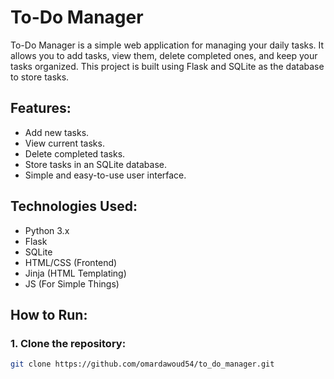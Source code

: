 # To-Do Manager

To-Do Manager is a simple web application for managing your daily tasks. It allows you to add tasks, view them, delete completed ones, and keep your tasks organized. This project is built using Flask and SQLite as the database to store tasks.

## Features:
- Add new tasks.
- View current tasks.
- Delete completed tasks.
- Store tasks in an SQLite database.
- Simple and easy-to-use user interface.

## Technologies Used:
- Python 3.x
- Flask
- SQLite
- HTML/CSS (Frontend)
- Jinja (HTML Templating)
- JS (For Simple Things)

## How to Run:
### 1. Clone the repository:
```bash
git clone https://github.com/omardawoud54/to_do_manager.git
